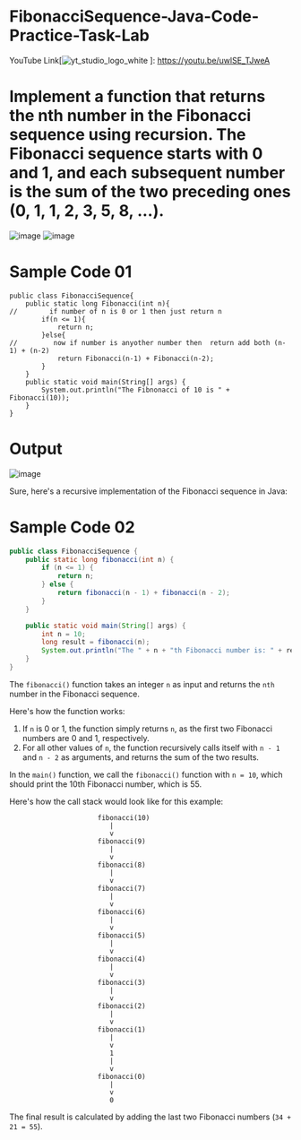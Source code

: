 # FibonacciSequence-Java-Code-Practice-Task-Lab
YouTube Link[![yt_studio_logo_white](https://github.com/ARIBFIB/FibonacciSequence-Java-Code-Practice-Task-Lab/assets/125716994/e3637551-b837-4ac5-a570-5c3d73783a95)
]: https://youtu.be/uwlSE_TJweA
# Implement a function that returns the nth number in the Fibonacci sequence using recursion. The Fibonacci sequence starts  with 0 and 1, and each subsequent number is the sum of the two preceding ones (0, 1, 1, 2, 3, 5, 8, ...). 

![image](https://github.com/ARIBFIB/FibonacciSequence-Java-Code-Practice-Task-Lab/assets/125716994/be7bfd33-cac1-4091-8878-088e95c2dc8f)
![image](https://github.com/ARIBFIB/FibonacciSequence-Java-Code-Practice-Task-Lab/assets/125716994/38621dbd-daf9-4c58-99df-8e7f79d57704)

# Sample Code 01
```
public class FibonacciSequence{
    public static long Fibonacci(int n){
//        if number of n is 0 or 1 then just return n
        if(n <= 1){
            return n;
        }else{
//         now if number is anyother number then  return add both (n-1) + (n-2)
            return Fibonacci(n-1) + Fibonacci(n-2);
        }
    }
    public static void main(String[] args) {
        System.out.println("The Fibnonacci of 10 is " +  Fibonacci(10));
    }
}
```
# Output
![image](https://github.com/ARIBFIB/FibonacciSequence-Java-Code-Practice-Task-Lab/assets/125716994/8b627acb-3bf7-4ea0-a794-d69ce8d6344c)


Sure, here's a recursive implementation of the Fibonacci sequence in Java:
# Sample Code 02
```java
public class FibonacciSequence {
    public static long fibonacci(int n) {
        if (n <= 1) {
            return n;
        } else {
            return fibonacci(n - 1) + fibonacci(n - 2);
        }
    }

    public static void main(String[] args) {
        int n = 10;
        long result = fibonacci(n);
        System.out.println("The " + n + "th Fibonacci number is: " + result);
    }
}
```

The `fibonacci()` function takes an integer `n` as input and returns the `nth` number in the Fibonacci sequence.

Here's how the function works:

1. If `n` is 0 or 1, the function simply returns `n`, as the first two Fibonacci numbers are 0 and 1, respectively.
2. For all other values of `n`, the function recursively calls itself with `n - 1` and `n - 2` as arguments, and returns the sum of the two results.

In the `main()` function, we call the `fibonacci()` function with `n = 10`, which should print the 10th Fibonacci number, which is 55.

Here's how the call stack would look like for this example:

```
                      fibonacci(10)
                         |
                         v
                      fibonacci(9)
                         |
                         v
                      fibonacci(8)
                         |
                         v
                      fibonacci(7)
                         |
                         v
                      fibonacci(6)
                         |
                         v
                      fibonacci(5)
                         |
                         v
                      fibonacci(4)
                         |
                         v
                      fibonacci(3)
                         |
                         v
                      fibonacci(2)
                         |
                         v
                      fibonacci(1)
                         |
                         v
                         1
                         |
                         v
                      fibonacci(0)
                         |
                         v
                         0
```

The final result is calculated by adding the last two Fibonacci numbers (`34 + 21 = 55`).
